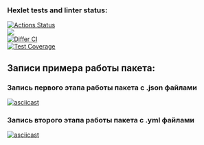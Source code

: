 ### Hexlet tests and linter status:
[![Actions Status](https://github.com/Kirill070/php-project-48/workflows/hexlet-check/badge.svg)](https://github.com/Kirill070/php-project-48/actions)<br>
<a href="https://codeclimate.com/github/Kirill070/php-project-48/maintainability"><img src="https://api.codeclimate.com/v1/badges/295354b96a25dd51311e/maintainability" /></a><br>
[![Differ CI](https://github.com/Kirill070/php-project-48/actions/workflows/my-check.yml/badge.svg)](https://github.com/Kirill070/php-project-48/actions/workflows/my-check.yml)<br>
[![Test Coverage](https://api.codeclimate.com/v1/badges/295354b96a25dd51311e/test_coverage)](https://codeclimate.com/github/Kirill070/php-project-48/test_coverage)<br>

## Записи примера работы пакета:

### Запись первого этапа работы пакета с .json файлами

[![asciicast](https://asciinema.org/a/wNR5yK7yML6RCVGqzGwKmZK1y.svg)](https://asciinema.org/a/wNR5yK7yML6RCVGqzGwKmZK1y)

### Запись второго этапа работы пакета с .yml файлами

[![asciicast](https://asciinema.org/a/did6HEXY1JVgqe0uX0twfRWTM.svg)](https://asciinema.org/a/did6HEXY1JVgqe0uX0twfRWTM)